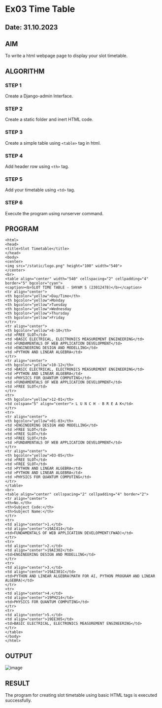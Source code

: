 # Ex03 Time Table
## Date: 31.10.2023

## AIM
To write a html webpage page to display your slot timetable.

## ALGORITHM
### STEP 1
Create a Django-admin Interface.

### STEP 2
Create a static folder and inert HTML code.

### STEP 3
Create a simple table using ```<table>``` tag in html.

### STEP 4
Add header row using ```<th>``` tag.

### STEP 5
Add your timetable using ```<td>``` tag.

### STEP 6
Execute the program using runserver command.

## PROGRAM
```
<html>
<head>
<title>Slot Timetable</title>
</head>
<body>
<center>
<img src="/static/logo.png" height="100" width="540">
</center>
<br>
<table align="center" width="540" cellspacing="2" cellpadding="4" border="5" bgcolor="cyan">
<caption><b>SLOT TIME TABLE - SHYAM S (23012478)</b></caption>
<tr align="center">
<th bgcolor="yellow">Day/Time</th>
<th bgcolor="yellow">Monday
<th bgcolor="yellow">Tuesday
<th bgcolor="yellow">Wednesday
<th bgcolor="yellow">Thursday
<th bgcolor="yellow">Friday
</tr>
<tr align="center">
<th bgcolor="yellow">8-10</th>
<td >FREE SLOT</td>
<td >BASIC ELECTRICAL, ELECTRONICS MEASUREMENT ENGINEERING</td>
<td >FUNDAMENTALS OF WEB APPLICATION DEVELOPMENT</td>
<td >ENGINEERING DESIGN AND MODELLING</td>
<td >PYTHON AND LINEAR ALGEBRA</td>
</tr>
<tr align="center">
<th bgcolor="yellow">10-12</th>
<td >BASIC ELECTRICAL, ELECTRONICS MEASUREMENT ENGINEERING</td>
<td >PYTHON AND LINEAR ALGEBRA</td>
<td >PHYSICS FOR QUANTUM COMPUTING</td>
<td >FUNDAMENTALS OF WEB APPLICATION DEVELOPMENT</td>
<td >FREE SLOT</td>
</tr>
<tr>
<th bgcolor="yellow">12-01</th>
<td colspan="5" align="center"> L U N C H - B R E A K</td>
</tr>
<tr>
<tr align="center">
<th bgcolor="yellow">01-03</th>
<td >ENGINEERING DESIGN AND MODELLING</td>
<td >FREE SLOT</td>
<td >FREE SLOT</td>
<td >FREE SLOT</td>
<td >FUNDAMENTALS OF WEB APPLICATION DEVELOPMENT</td>
</tr>
<tr align="center">
<th bgcolor="yellow">03-05</th>
<td >FREE SLOT</td>
<td >FREE SLOT</td>
<td >PYTHON AND LINEAR ALGEBRA</td>
<td >PYTHON AND LINEAR ALGEBRA</td>
<td >PHYSICS FOR QUANTUM COMPUTING</td>
</tr>
</table>
<br>
<table align="center" cellspacing="2" cellpadding="4" border="2">
<tr align="center">
<th>No.</th>
<th>Subject Code:</th>
<th>Subject Name:</th>
</tr>
<tr>
<td align="center">1.</td>
<td align="center">19AI414</td>
<td>FUNDAMENTALS OF WEB APPLICATION DEVELOPMENT(FWAD)</td>
</tr>
<tr>
<td align="center">2.</td>
<td align="center">19AI302</td>
<td>ENGINEERING DESIGN AND MODELLING</td>
</tr>
<tr>
<td align="center">3.</td>
<td align="center">19AI301C</td>
<td>PYTHON AND LINEAR ALGEBRA(MATH FOR AI, PYTHON PROGRAM AND LINEAR ALGEBRA)</td>
</tr>
<tr>
<td align="center">4.</td>
<td align="center">19PH214</td>
<td>PHYSICS FOR QUANTUM COMPUTING</td>
</tr>
<tr>
<td align="center">5.</td>
<td align="center">19EE305</td>
<td>BASIC ELECTRICAL, ELECTRONICS MEASUREMENT ENGINEERING</td>
</tr>
</table>
</body>
</html>
```

## OUTPUT

![image](https://github.com/SridharShyam/slot/assets/144871368/04b6270f-4afb-4011-96e8-6347f714720e)


## RESULT
The program for creating slot timetable using basic HTML tags is executed successfully.
